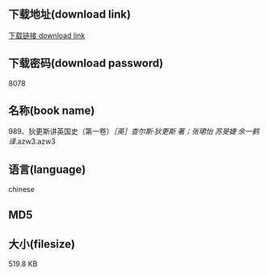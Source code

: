 ## 下载地址(download link)
[下载链接 download link](https://voluble-croquembouche-d321dc.netlify.app/?s=989%E3%80%81%E7%8B%84%E6%9B%B4%E6%96%AF%E8%AE%B2%E8%8B%B1%E5%9B%BD%E5%8F%B2%EF%BC%88%E7%AC%AC%E4%B8%80%E5%8D%B7%EF%BC%89_%EF%BC%BB%E8%8B%B1%EF%BC%BD%E6%9F%A5%E5%B0%94%E6%96%AF%C2%B7%E7%8B%84%E6%9B%B4%E6%96%AF+%E8%91%97%EF%BC%9B%E5%BC%A0%E7%8F%BA%E6%80%A1+%E8%8B%8F%E6%97%BB%E5%A9%95+%E4%BD%99%E4%B8%80%E9%B9%A4+%E8%AF%91_.azw3)

## 下载密码(download password)
8078

## 名称(book name)
989、狄更斯讲英国史（第一卷）_［英］查尔斯·狄更斯 著；张珺怡 苏旻婕 余一鹤 译_.azw3.azw3

## 语言(language)
chinese

## MD5


## 大小(filesize)
519.8 KB
